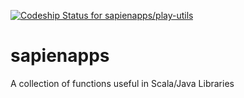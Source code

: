 [ ![Codeship Status for sapienapps/play-utils](https://codeship.io/projects/4abf3440-03b6-0132-2ccc-6a22af77eaef/status)](https://codeship.io/projects/30524)

sapienapps
==========

A collection of functions useful in Scala/Java Libraries
